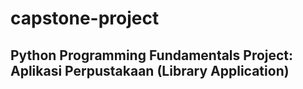 # capstone-project
## Python Programming Fundamentals Project: Aplikasi Perpustakaan (Library Application) 
